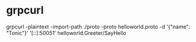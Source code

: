 # grpcurl
grpcurl -plaintext -import-path ./proto -proto helloworld.proto -d '{"name": "Tonic"}' '[::]:50051' helloworld.Greeter/SayHello